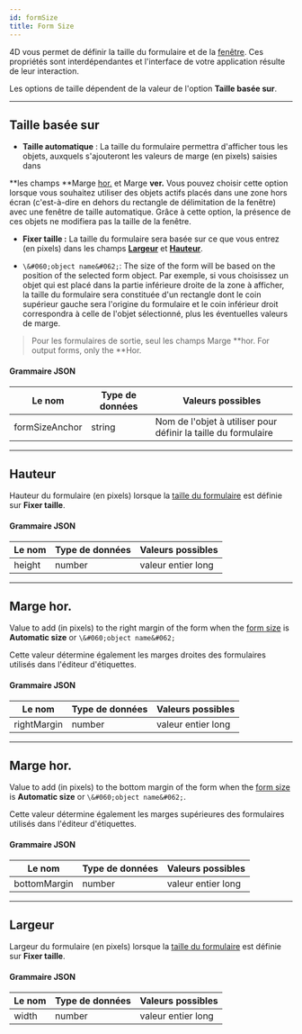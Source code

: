 ```yaml
---
id: formSize
title: Form Size
---
```


 
4D vous permet de définir la taille du formulaire et de la [fenêtre](properties_WindowSize.md). Ces propriétés sont interdépendantes et l'interface de votre application résulte de leur interaction.

Les options de taille dépendent de la valeur de l'option **Taille basée sur**.

---

## Taille basée sur

* **Taille automatique** : La taille du formulaire permettra d'afficher tous les objets, auxquels s'ajouteront les valeurs de marge (en pixels) saisies dans

**les champs **Marge [hor.](#hor-margin) et Marge **ver.** Vous pouvez choisir cette option lorsque vous souhaitez utiliser des objets actifs placés dans une zone hors écran (c'est-à-dire en dehors du rectangle de délimitation de la fenêtre) avec une fenêtre de taille automatique. Grâce à cette option, la présence de ces objets ne modifiera pas la taille de la fenêtre.</p></li> 
  
  * **Fixer taille :** La taille du formulaire sera basée sur ce que vous entrez (en pixels) dans les champs [**Largeur**](#width) et [**Hauteur**](#height).

* `\&#060;object name&#062;`: The size of the form will be based on the position of the selected form object. Par exemple, si vous choisissez un objet qui est placé dans la partie inférieure droite de la zone à afficher, la taille du formulaire sera constituée d'un rectangle dont le coin supérieur gauche sera l'origine du formulaire et le coin inférieur droit correspondra à celle de l'objet sélectionné, plus les éventuelles valeurs de marge.</ul> 



> Pour les formulaires de sortie, seul les champs Marge **hor. For output forms, only the **Hor.</p> </blockquote> 
> 
> #### Grammaire JSON
> 
> 
| Le nom         | Type de données | Valeurs possibles                                              |
| -------------- | --------------- | -------------------------------------------------------------- |
| formSizeAnchor | string          | Nom de l'objet à utiliser pour définir la taille du formulaire |


---

## Hauteur

Hauteur du formulaire (en pixels) lorsque la [taille du formulaire](#size-based-on) est définie sur **Fixer taille**.  

#### Grammaire JSON

| Le nom | Type de données | Valeurs possibles  |
| ------ | --------------- | ------------------ |
| height | number          | valeur entier long |


---

## Marge hor.

Value to add (in pixels) to the right margin of the form when the [form size](#size-based-on) is **Automatic size** or `\&#060;object name&#062;`

Cette valeur détermine également les marges droites des formulaires utilisés dans l'éditeur d'étiquettes.

#### Grammaire JSON

| Le nom      | Type de données | Valeurs possibles  |
| ----------- | --------------- | ------------------ |
| rightMargin | number          | valeur entier long |


---

## Marge hor.

Value to add (in pixels) to the bottom margin of the form when the [form size](#size-based-on) is **Automatic size** or `\&#060;object name&#062;`.

Cette valeur détermine également les marges supérieures des formulaires utilisés dans l'éditeur d'étiquettes.

#### Grammaire JSON

| Le nom       | Type de données | Valeurs possibles  |
| ------------ | --------------- | ------------------ |
| bottomMargin | number          | valeur entier long |


---

## Largeur

Largeur du formulaire (en pixels) lorsque la [taille du formulaire](#size-based-on) est définie sur **Fixer taille**.  

#### Grammaire JSON

| Le nom | Type de données | Valeurs possibles  |
| ------ | --------------- | ------------------ |
| width  | number          | valeur entier long |
